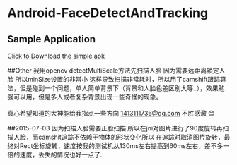 # Android-FaceDetectAndTracking

## Sample Application
<a href="https://raw.githubusercontent.com/guojunyi/Android-FaceDetectAndTracking
/master/apk/FaceDetectAndTracking.apk" target="_blank" title="Download From Google Play">Click to Download the simple apk</a>

##Other
我用opencv detectMultiScale方法先扫描人脸 因为需要远距离锁定人脸 所以minSize设置的非常小 这样导致扫描非常耗时，所以用了camshift跟踪算法，但是碰到一个问题，单人简单背景下（背景和人脸色差区别大等..），效果勉强可以用，但是多人或者复杂背景出现一些奇怪的现象。</br></br>
真心希望知道的大神能给我指点一些方向 1413111736@qq.com 不胜感激 :blush:


##2015-07-03
因为扫描人脸需要正脸扫描 所以在jni对图片进行了90度旋转再扫描人脸，而camshit追踪不依赖于物体的形状变化所以
在追踪时取消图片旋转，最终对Rect坐标旋转，速度按我的测试机从130ms左右提高到60ms左右，差不多一倍的速度，丢失的情况也好一点了.

